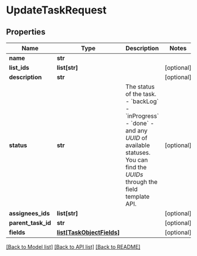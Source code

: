 # UpdateTaskRequest

## Properties
Name | Type | Description | Notes
------------ | ------------- | ------------- | -------------
**name** | **str** |  | 
**list_ids** | **list[str]** |  | [optional] 
**description** | **str** |  | [optional] 
**status** | **str** | The status of the task. - &#x60;backLog&#x60; - &#x60;inProgress&#x60; - &#x60;done&#x60; - and any *UUID* of available statuses. You can find the *UUIDs* through the field template API. | [optional] 
**assignees_ids** | **list[str]** |  | [optional] 
**parent_task_id** | **str** |  | [optional] 
**fields** | [**list[TaskObjectFields]**](TaskObjectFields.md) |  | [optional] 

[[Back to Model list]](../README.md#documentation-for-models) [[Back to API list]](../README.md#documentation-for-api-endpoints) [[Back to README]](../README.md)

